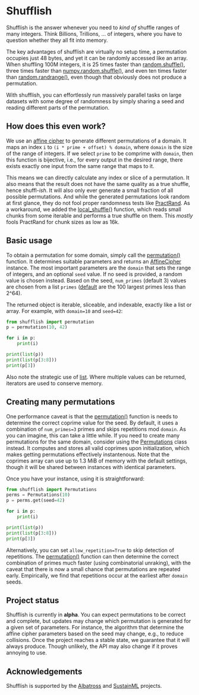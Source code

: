 # Shufflish

Shufflish is the answer whenever you need to _kind of_ shuffle ranges of many
integers.
Think Billions, Trillions, ... of integers, where you have to question
whether they all fit into memory.

The key advantages of shufflish are virtually no setup time, a permutation
occupies just 48 bytes, and yet it can be randomly accessed like an array.
When shuffling 100M integers, it is 25 times faster than
[random.shuffle()](https://docs.python.org/3/library/random.html#random.shuffle),
three times faster than
[numpy.random.shuffle()](https://numpy.org/doc/stable/reference/random/generated/numpy.random.shuffle.html#numpy.random.shuffle),
and even ten times faster than
[random.randrange()](https://docs.python.org/3/library/random.html#random.randrange),
even though that obviously does not produce a permutation.

With shufflish, you can effortlessly run massively parallel tasks on large
datasets with some degree of randomness by simply sharing a seed and
reading different parts of the permutation.



## How does this even work?

We use an [affine cipher](https://en.wikipedia.org/wiki/Affine_cipher)
to generate different permutations of a domain.
It maps an index `i` to `(i * prime + offset) % domain`,
where `domain` is the size of the range of integers.
If we select `prime` to be comprime with `domain`, then this function is
bijective, i.e., for every output in the desired range, there exists exactly
one input from the same range that maps to it.

This means we can directly calculate any index or slice of a permutation.
It also means that the result does not have the same quality as a true shuffle,
hence shuffl-_ish_.
It will also only ever generate a small fraction of all possible permutations.
And while the generated permutations look random at first glance, they do not
fool proper randomness tests like [PractRand](https://pracrand.sourceforge.net/).
As a workaround, we added the
[local_shuffle()](https://shufflish.readthedocs.io/stable/api_reference.html#shufflish.local_shuffle)
function, which reads small chunks from some iterable and performs a true
shuffle on them.
This _mostly_ fools PractRand for chunk sizes as low as 16k.



## Basic usage

To obtain a permutation for some domain, simply call the
[permutation()](https://shufflish.readthedocs.io/stable/api_reference.html#shufflish.permutation)
function.
It determines suitable parameters and returns an
[AffineCipher](https://shufflish.readthedocs.io/stable/api_reference.html#shufflish.AffineCipher)
instance.
The most important parameters are the ``domain`` that sets the range of integers,
and an optional ``seed`` value.
If no seed is provided, a random value is chosen instead.
Based on the seed, ``num_primes`` (default 3) values are chosen from a list ``primes``
([default](https://shufflish.readthedocs.io/stable/api_reference.html#shufflish.PRIMES)
are the 100 largest primes less than 2^64).

The returned object is iterable, sliceable, and indexable, exactly like a list or array.
For example, with ``domain=10`` and ``seed=42``:

```Python
from shufflish import permutation
p = permutation(10, 42)

for i in p:
    print(i)

print(list(p))
print(list(p[3:8]))
print(p[3])
```

Also note the strategic use of
[list](https://docs.python.org/3/library/stdtypes.html#list).
Where multiple values can be returned, iterators are used to conserve memory.



## Creating many permutations

One performance caveat is that the
[permutation()](https://shufflish.readthedocs.io/stable/api_reference.html#shufflish.permutation)
function is needs to determine the correct coprime value for the seed.
By default, it uses a combination of ``num_primes=3`` primes
and skips repetitions mod ``domain``.
As you can imagine, this can take a little while.
If you need to create many permutations for the same domain,
consider using the
[Permutations](https://shufflish.readthedocs.io/stable/api_reference.html#shufflish.Permutations)
class instead.
It computes and stores all valid coprimes upon initialization,
which makes getting permutations effectively instantenous.
Note that the coprimes array can use up to 1.3 MiB of memory with the default
settings, though it will be shared between instances with identical parameters.

Once you have your instance, using it is straightforward:

```python
from shufflish import Permutations
perms = Permutations(10)
p = perms.get(seed=42)

for i in p:
    print(i)

print(list(p))
print(list(p[3:8]))
print(p[3])
```

Alternatively, you can set ``allow_repetition=True`` to skip detection of repetitions.
The
[permutation()](https://shufflish.readthedocs.io/stable/api_reference.html#shufflish.permutation)
function can then determine the correct combination of primes much faster
(using combinatorial unraking), with the caveat that there is now a small chance
that permutations are repeated early.
Empirically, we find that repetitions occur at the earliest after ``domain`` seeds.



## Project status

Shufflish is currently in **alpha**.
You can expect permutations to be correct and complete, but updates may
change which permutation is generated for a given set of parameters.
For instance, the algorithm that determine the affine cipher parameters
based on the seed may change, e.g., to reduce collisions.
Once the project reaches a stable state, we guarantee that it will always
produce.
Though unlikely, the API may also change if it proves annoying to use.



## Acknowledgements

Shufflish is supported by the [Albatross](https://albatross.dfki.de) and
[SustainML](https://sustainml.eu/) projects.
